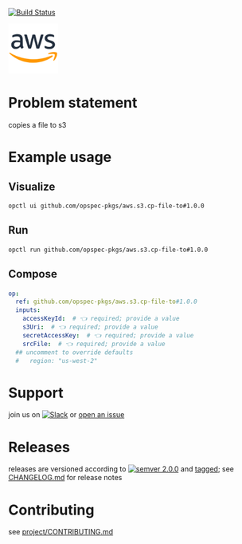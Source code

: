 [![Build Status](https://github.com/opspec-pkgs/aws.s3.cp-file-to/workflows/build/badge.svg?branch=main)](https://github.com/opspec-pkgs/aws.s3.cp-file-to/actions?query=workflow%3Abuild+branch%3Amain)

<img src="icon.svg" alt="icon" height="100px">

# Problem statement

copies a file to s3

# Example usage

## Visualize

```shell
opctl ui github.com/opspec-pkgs/aws.s3.cp-file-to#1.0.0
```

## Run

```
opctl run github.com/opspec-pkgs/aws.s3.cp-file-to#1.0.0
```

## Compose

```yaml
op:
  ref: github.com/opspec-pkgs/aws.s3.cp-file-to#1.0.0
  inputs:
    accessKeyId:  # 👈 required; provide a value
    s3Uri:  # 👈 required; provide a value
    secretAccessKey:  # 👈 required; provide a value
    srcFile:  # 👈 required; provide a value
  ## uncomment to override defaults
  #   region: "us-west-2"
```

# Support

join us on
[![Slack](https://img.shields.io/badge/slack-opctl-E01563.svg)](https://join.slack.com/t/opctl/shared_invite/zt-51zodvjn-Ul_UXfkhqYLWZPQTvNPp5w)
or
[open an issue](https://github.com/opspec-pkgs/aws.s3.cp-file-to/issues)

# Releases

releases are versioned according to
[![semver 2.0.0](https://img.shields.io/badge/semver-2.0.0-brightgreen.svg)](http://semver.org/spec/v2.0.0.html)
and [tagged](https://git-scm.com/book/en/v2/Git-Basics-Tagging); see
[CHANGELOG.md](CHANGELOG.md) for release notes

# Contributing

see
[project/CONTRIBUTING.md](https://github.com/opspec-pkgs/project/blob/main/CONTRIBUTING.md)
